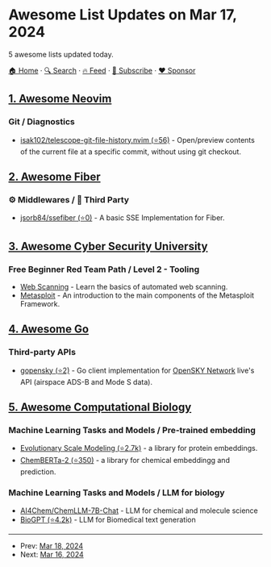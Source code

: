 # Awesome List Updates on Mar 17, 2024

5 awesome lists updated today.

[🏠 Home](/README.md) · [🔍 Search](https://www.trackawesomelist.com/search/) · [🔥 Feed](https://www.trackawesomelist.com/rss.xml) · [📮 Subscribe](https://trackawesomelist.us17.list-manage.com/subscribe?u=d2f0117aa829c83a63ec63c2f&id=36a103854c) · [❤️  Sponsor](https://github.com/sponsors/theowenyoung)



## [1. Awesome Neovim](/content/rockerBOO/awesome-neovim/README.md)

### Git / Diagnostics

*   [isak102/telescope-git-file-history.nvim (⭐56)](https://github.com/isak102/telescope-git-file-history.nvim) - Open/preview contents of the current file at a specific commit, without using git checkout.

## [2. Awesome Fiber](/content/gofiber/awesome-fiber/README.md)

### ⚙️ Middlewares / 🌱 Third Party

*   [jsorb84/ssefiber (⭐0)](https://github.com/jsorb84/ssefiber) - A basic SSE Implementation for Fiber.

## [3. Awesome Cyber Security University](/content/brootware/awesome-cyber-security-university/README.md)

### Free Beginner Red Team Path / Level 2 - Tooling

*   [Web Scanning](https://tryhackme.com/room/rustscan) - Learn the basics of automated web scanning.
*   [Metasploit](https://tryhackme.com/room/metasploitintro) - An introduction to the main components of the Metasploit Framework.

## [4. Awesome Go](/content/avelino/awesome-go/README.md)

### Third-party APIs

*   [gopensky (⭐2)](https://github.com/navidys/gopensky) - Go client implementation for [OpenSKY Network](https://opensky-network.org/) live's API (airspace ADS-B and Mode S data).

## [5. Awesome Computational Biology](/content/inoue0426/awesome-computational-biology/README.md)

### Machine Learning Tasks and Models / Pre-trained embedding

*   [Evolutionary Scale Modeling (⭐2.7k)](https://github.com/facebookresearch/esm) - a library for protein embeddings.
*   [ChemBERTa-2 (⭐350)](https://github.com/seyonechithrananda/bert-loves-chemistry) - a library for chemical embeddingg and prediction.

### Machine Learning Tasks and Models / LLM for biology

*   [AI4Chem/ChemLLM-7B-Chat](https://huggingface.co/AI4Chem/ChemLLM-7B-Chat) - LLM for chemical and molecule science
*   [BioGPT (⭐4.2k)](https://github.com/microsoft/BioGPT) - LLM for Biomedical text generation

---

- Prev: [Mar 18, 2024](/content/2024/03/18/README.md)
- Next: [Mar 16, 2024](/content/2024/03/16/README.md)